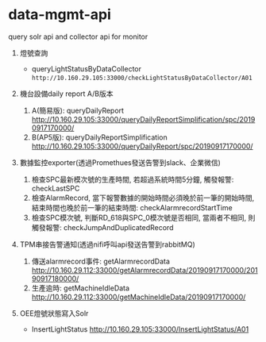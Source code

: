 # data-mgmt-api

query solr api and collector api for monitor  

1. 燈號查詢
    -  queryLightStatusByDataCollector
        `http://10.160.29.105:33000/checkLightStatusByDataCollector/A01`
        
2.  機台設備daily report A/B版本
    1.  A(簡易版): queryDailyReport
        http://10.160.29.105:33000/queryDailyReportSimplification/spc/20190917170000/
    2.  B(AP5版): queryDailyReportSimplification
        http://10.160.29.105:33000/queryDailyReport/spc/20190917170000/
        
3. 數據監控exporter(透過Promethues發送告警到slack、企業微信)
    1.  檢查SPC最新模次號的生產時間, 若超過系統時間5分鐘, 觸發報警: checkLastSPC
    2.  檢查AlarmRecord, 當下報警數據的開始時間必須晚於前一筆的開始時間, 結束時間也晚於前一筆的結束時間: checkAlarmrecordStartTime
    3.  檢查SPC模次號, 判斷RD_618與SPC_0模次號是否相同, 當兩者不相同, 則觸發報警: checkJumpAndDuplicatedRecord

4. TPM串接告警通知(透過nifi呼叫api發送告警到rabbitMQ)
    1.  傳送alarmrecord事件: getAlarmrecordData
        http://10.160.29.112:33000/getAlarmrecordData/20190917170000/20190917180000/
    2.  生產逾時: getMachineIdleData
        http://10.160.29.112:33000/getMachineIdleData/20190917170000/
5. OEE燈號狀態寫入Solr
    - InsertLightStatus
        http://10.160.29.105:33000/InsertLightStatus/A01

